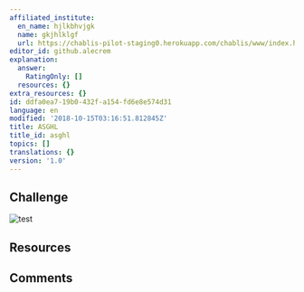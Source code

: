 ```yaml
---
affiliated_institute:
  en_name: hjlkbhvjgk
  name: gkjhlklgf
  url: https://chablis-pilot-staging0.herokuapp.com/chablis/www/index.html#/teacher-affiliation-add
editor_id: github.alecrem
explanation:
  answer:
    RatingOnly: []
  resources: {}
extra_resources: {}
id: ddfa0ea7-19b0-432f-a154-fd6e8e574d31
language: en
modified: '2018-10-15T03:16:51.812845Z'
title: ASGHL
title_id: asghl
topics: []
translations: {}
version: '1.0'
---
```


## Challenge
![test](https://i.imgur.com/wTMEQ8L.jpg)


## Resources



## Comments




